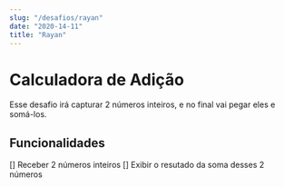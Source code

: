 ```yaml
---
slug: "/desafios/rayan"
date: "2020-14-11"
title: "Rayan"
---
```


# Calculadora de Adição

Esse desafio irá capturar 2 números inteiros, e no final vai pegar eles e somá-los. 

## Funcionalidades

[] Receber 2 números inteiros
[] Exibir o resutado da soma desses 2 números